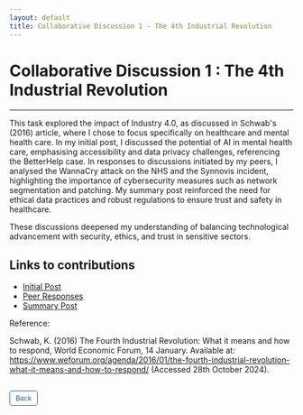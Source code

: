 ```yaml
---
layout: default
title: Collaborative Discussion 1 - The 4th Industrial Revolution
---
```

# Collaborative Discussion 1 : The 4th Industrial Revolution

---

This task explored the impact of Industry 4.0, as discussed in Schwab's (2016) article, where I chose to focus specifically on healthcare and mental health care. In my initial post, I discussed the potential of AI in mental health care, emphasising accessibility and data privacy challenges, referencing the BetterHelp case. In responses to discussions initiated by my peers, I analysed the WannaCry attack on the NHS and the Synnovis incident, highlighting the importance of cybersecurity measures such as network segmentation and patching. My summary post reinforced the need for ethical data practices and robust regulations to ensure trust and safety in healthcare.

These discussions deepened my understanding of balancing technological advancement with security, ethics, and trust in sensitive sectors.


## Links to contributions

- <a href="pdf/Initial post discussion 1.pdf" target="_blank" rel="noopener noreferrer">Initial Post</a>
- <a href="pdf/Peer Response discussion 1.pdf" target="_blank" rel="noopener noreferrer">Peer Responses</a>
- <a href="pdf/Summary post discussion 1.pdf" target="_blank" rel="noopener noreferrer">Summary Post</a>


Reference: 

Schwab, K. (2016) The Fourth Industrial Revolution: What it means and how to respond, World Economic Forum, 14 January. Available at: https://www.weforum.org/agenda/2016/01/the-fourth-industrial-revolution-what-it-means-and-how-to-respond/ (Accessed 28th October 2024).

<style>
  .back-button {
    display: inline-block;
    background-color: white;
    color: #006699;
    text-decoration: none;
    padding: 5px 10px; /* Reduced padding for a smaller button */
    font-size: 12px; /* Smaller font size */
    border: 1px solid #006699; /* Thinner border */
    border-radius: 5px;
    cursor: pointer;
    transition: background-color 0.3s, color 0.3s;
    margin: 15px 0; /* Adds space above and below the button */
  }
  .back-button:hover {
    background-color: #006699;
    color: white;
 }
</style>

<div class="button-container">
  <a href="https://dzervenes.github.io/" class="back-button">Back</a>
</div>
